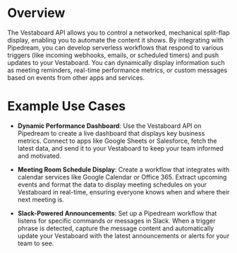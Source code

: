 # Overview

The Vestaboard API allows you to control a networked, mechanical split-flap display, enabling you to automate the content it shows. By integrating with Pipedream, you can develop serverless workflows that respond to various triggers (like incoming webhooks, emails, or scheduled timers) and push updates to your Vestaboard. You can dynamically display information such as meeting reminders, real-time performance metrics, or custom messages based on events from other apps and services.

# Example Use Cases

- **Dynamic Performance Dashboard**: Use the Vestaboard API on Pipedream to create a live dashboard that displays key business metrics. Connect to apps like Google Sheets or Salesforce, fetch the latest data, and send it to your Vestaboard to keep your team informed and motivated.

- **Meeting Room Schedule Display**: Create a workflow that integrates with calendar services like Google Calendar or Office 365. Extract upcoming events and format the data to display meeting schedules on your Vestaboard in real-time, ensuring everyone knows when and where their next meeting is.

- **Slack-Powered Announcements**: Set up a Pipedream workflow that listens for specific commands or messages in Slack. When a trigger phrase is detected, capture the message content and automatically update your Vestaboard with the latest announcements or alerts for your team to see.
